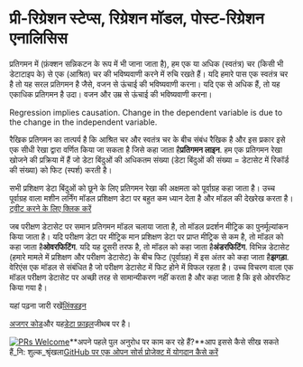# प्री-रिग्रेशन स्टेप्स, रिग्रेशन मॉडल, पोस्ट-रिग्रेशन एनालिसिस

प्रतिगमन में (फ़ंक्शन सन्निकटन के रूप में भी जाना जाता है), हम एक या अधिक (स्वतंत्र) चर (किसी भी डेटाटाइप के) से एक (आश्रित) चर की भविष्यवाणी करने में रुचि रखते हैं। यदि हमारे पास एक स्वतंत्र चर है तो यह सरल प्रतिगमन है जैसे, वजन से ऊंचाई की भविष्यवाणी करना। यदि एक से अधिक हैं, तो यह एकाधिक प्रतिगमन है उदा। वजन और उम्र से ऊंचाई की भविष्यवाणी करना।

Regression implies causation. Change in the dependent variable is due to the change in the independent variable.

रैखिक प्रतिगमन का तात्पर्य है कि आश्रित चर और स्वतंत्र चर के बीच संबंध रैखिक है और इस प्रकार इसे एक सीधी रेखा द्वारा वर्णित किया जा सकता है जिसे कहा जाता है**प्रतिगमन लाइन**. हम एक प्रतिगमन रेखा खोजने की प्रक्रिया में हैं जो डेटा बिंदुओं की अधिकतम संख्या (डेटा बिंदुओं की संख्या = डेटासेट में रिकॉर्ड की संख्या) को फिट (स्पर्श) करती है।

सभी प्रशिक्षण डेटा बिंदुओं को छूने के लिए प्रतिगमन रेखा की अक्षमता को पूर्वाग्रह कहा जाता है। उच्च पूर्वाग्रह वाला मशीन लर्निंग मॉडल प्रशिक्षण डेटा पर बहुत कम ध्यान देता है और मॉडल की देखरेख करता है।[ट्वीट करने के लिए क्लिक करें](https://clicktotweet.com/6Rcfz)

जब परीक्षण डेटासेट पर समान प्रतिगमन मॉडल चलाया जाता है, तो मॉडल प्रदर्शन मीट्रिक का पुनर्मूल्यांकन किया जाता है। यदि परीक्षण डेटा पर मीट्रिक मान प्रशिक्षण डेटा पर प्राप्त मीट्रिक से कम है, तो मॉडल को कहा जाता है**ओवरफिटिंग**. यदि यह दूसरी तरफ है, तो मॉडल को कहा जाता है**अंडरफिटिंग**. विभिन्न डेटासेट (हमारे मामले में प्रशिक्षण और परीक्षण डेटासेट) के बीच फिट (पूर्वाग्रह) में इस अंतर को कहा जाता है**झगड़ा**. वेरिएंस एक मॉडल से संबंधित है जो परीक्षण डेटासेट में फिट होने में विफल रहता है। उच्च विचरण वाला एक मॉडल परीक्षण डेटासेट पर अच्छी तरह से सामान्यीकरण नहीं करता है और कहा जाता है कि इसे ओवरफिट किया गया है।

यहां पढ़ना जारी रखें[लिंक्डइन](https://www.linkedin.com/pulse/simple-linear-regression-overview-nitin-malik/)

[अजगर कोड](https://github.com/drnitinmalik/simple-linear-regression/blob/main/predict-GPA-from-SAT.py)और यह[डेटा फ़ाइल](https://github.com/drnitinmalik/simple-linear-regression/blob/main/SAT-GPA.csv)जीथब पर है।

[![PRs Welcome](https://img.shields.io/badge/PRs-welcome-brightgreen.svg?style=flat-square)](https://makeapullrequest.com)**अपने पहले पुल अनुरोध पर काम कर रहे हैं?**आप इससे कैसे सीख सकते हैं_नि: शुल्क_श्रृंखला[GitHub पर एक ओपन सोर्स प्रोजेक्ट में योगदान कैसे करें](https://kcd.im/pull-request)
